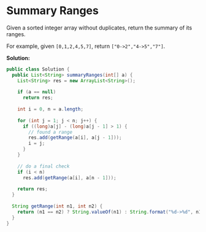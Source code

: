 # Summary Ranges

Given a sorted integer array without duplicates, return the summary of its ranges.

For example, given `[0,1,2,4,5,7]`, return `["0->2","4->5","7"]`.

**Solution:**
```java
public class Solution {
  public List<String> summaryRanges(int[] a) {
    List<String> res = new ArrayList<String>();
        
    if (a == null) 
      return res;
            
    int i = 0, n = a.length;
        
    for (int j = 1; j < n; j++) {
      if ((long)a[j] - (long)a[j - 1] > 1) {
        // found a range
        res.add(getRange(a[i], a[j - 1]));
        i = j;
      }
    }
        
    // do a final check
    if (i < n) 
      res.add(getRange(a[i], a[n - 1]));
        
    return res;
  }
    
  String getRange(int n1, int n2) {
    return (n1 == n2) ? String.valueOf(n1) : String.format("%d->%d", n1, n2);
  }
}
```